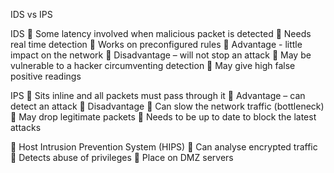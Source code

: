 IDS vs IPS

IDS
 Some latency involved when malicious packet is
detected
 Needs real time detection
 Works on preconfigured rules
 Advantage - little impact on the network
 Disadvantage – will not stop an attack
     May be vulnerable to a hacker circumventing detection
     May give high false positive readings


IPS
 Sits inline and all packets must pass through it
 Advantage – can detect an attack
 Disadvantage
     Can slow the network traffic (bottleneck)
     May drop legitimate packets
     Needs to be up to date to block the latest attacks

 Host Intrusion Prevention System (HIPS)
     Can analyse encrypted traffic
     Detects abuse of privileges
     Place on DMZ servers